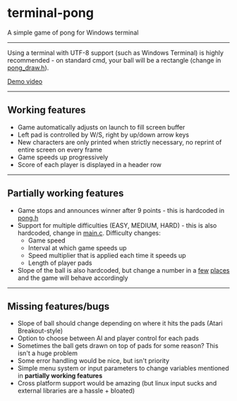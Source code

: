 # terminal-pong
A simple game of pong for Windows terminal

***

Using a terminal with UTF-8 support (such as Windows Terminal) is highly recommended - on standard cmd, your ball will be a rectangle (change in [pong_draw.h](/pong_draw.h)).

[Demo video](https://i.imgur.com/7au2jmY.mp4)

***

## Working features

* Game automatically adjusts on launch to fill screen buffer
* Left pad is controlled by W/S, right by up/down arrow keys
* New characters are only printed when strictly necessary, no reprint of entire screen on every frame
* Game speeds up progressively
* Score of each player is displayed in a header row

***

## Partially working features

* Game stops and announces winner after 9 points - this is hardcoded in [pong.h](/pong.h)
* Support for multiple difficulties (EASY, MEDIUM, HARD) - this is also hardcoded, change in [main.c](/pong.c#L50). Difficulty changes:
  * Game speed
  * Interval at which game speeds up
  * Speed multiplier that is applied each time it speeds up
  * Length of player pads
* Slope of the ball is also hardcoded, but change a number in a [few](/pong.c#L40) [places](/pong_logic.c#L98) and the game will behave accordingly

***

## Missing features/bugs

* Slope of ball should change depending on where it hits the pads (Atari Breakout-style)
* Option to choose between AI and player control for each pads
* Sometimes the ball gets drawn on top of pads for some reason? This isn't a huge problem
* Some error handling would be nice, but isn't priority
* Simple menu system or input parameters to change variables mentioned in **partially working features**
* Cross platform support would be amazing (but linux input sucks and external libraries are a hassle + bloated)
